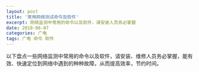 ```yaml
---
layout: post
title: '常用网络测试命令及软件'
excerpt: 网络监测中常用的命令以及软件，请安装人员务必掌握
date: 2018-06-07
categories: 广电
tags: 广电 命令 软件
---
```


以下盘点一些网络监测中常用的命令以及软件，请安装、维修人员务必掌握，能有效、快速定位到网络中遇到的种种故障，从而提高效率，节约时间。
